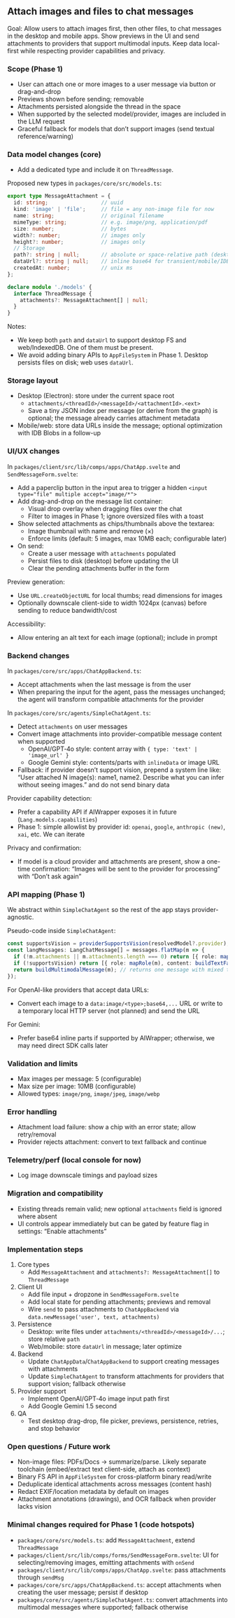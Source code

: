 ## Attach images and files to chat messages

Goal: Allow users to attach images first, then other files, to chat messages in the desktop and mobile apps. Show previews in the UI and send attachments to providers that support multimodal inputs. Keep data local-first while respecting provider capabilities and privacy.

### Scope (Phase 1)
- User can attach one or more images to a user message via button or drag-and-drop
- Previews shown before sending; removable
- Attachments persisted alongside the thread in the space
- When supported by the selected model/provider, images are included in the LLM request
- Graceful fallback for models that don’t support images (send textual reference/warning)

### Data model changes (core)
- Add a dedicated type and include it on `ThreadMessage`.

Proposed new types in `packages/core/src/models.ts`:
```ts
export type MessageAttachment = {
  id: string;                 // uuid
  kind: 'image' | 'file';     // file = any non-image file for now
  name: string;               // original filename
  mimeType: string;           // e.g. image/png, application/pdf
  size: number;               // bytes
  width?: number;             // images only
  height?: number;            // images only
  // Storage
  path?: string | null;       // absolute or space-relative path (desktop/mobile FS)
  dataUrl?: string | null;    // inline base64 for transient/mobile/IDB
  createdAt: number;          // unix ms
};

declare module './models' {
  interface ThreadMessage {
    attachments?: MessageAttachment[] | null;
  }
}
```

Notes:
- We keep both `path` and `dataUrl` to support desktop FS and web/IndexedDB. One of them must be present.
- We avoid adding binary APIs to `AppFileSystem` in Phase 1. Desktop persists files on disk; web uses `dataUrl`.

### Storage layout
- Desktop (Electron): store under the current space root
  - `attachments/<threadId>/<messageId>/<attachmentId>.<ext>`
  - Save a tiny JSON index per message (or derive from the graph) is optional; the message already carries attachment metadata
- Mobile/web: store data URLs inside the message; optional optimization with IDB Blobs in a follow-up

### UI/UX changes

In `packages/client/src/lib/comps/apps/ChatApp.svelte` and `SendMessageForm.svelte`:
- Add a paperclip button in the input area to trigger a hidden `<input type="file" multiple accept="image/*">`
- Add drag-and-drop on the message list container:
  - Visual drop overlay when dragging files over the chat
  - Filter to images in Phase 1; ignore oversized files with a toast
- Show selected attachments as chips/thumbnails above the textarea:
  - Image thumbnail with name and remove (×)
  - Enforce limits (default: 5 images, max 10MB each; configurable later)
- On send:
  - Create a user message with `attachments` populated
  - Persist files to disk (desktop) before updating the UI
  - Clear the pending attachments buffer in the form

Preview generation:
- Use `URL.createObjectURL` for local thumbs; read dimensions for images
- Optionally downscale client-side to width 1024px (canvas) before sending to reduce bandwidth/cost

Accessibility:
- Allow entering an alt text for each image (optional); include in prompt

### Backend changes

In `packages/core/src/apps/ChatAppBackend.ts`:
- Accept attachments when the last message is from the user
- When preparing the input for the agent, pass the messages unchanged; the agent will transform compatible attachments for the provider

In `packages/core/src/agents/SimpleChatAgent.ts`:
- Detect `attachments` on user messages
- Convert image attachments into provider-compatible message content when supported
  - OpenAI/GPT‑4o style: content array with `{ type: 'text' | 'image_url' }`
  - Google Gemini style: contents/parts with `inlineData` or image URL
- Fallback: if provider doesn’t support vision, prepend a system line like: “User attached N image(s): name1, name2. Describe what you can infer without seeing images.” and do not send binary data

Provider capability detection:
- Prefer a capability API if AIWrapper exposes it in future (`Lang.models.capabilities`)
- Phase 1: simple allowlist by provider id: `openai`, `google`, `anthropic (new)`, `xai`, etc. We can iterate

Privacy and confirmation:
- If model is a cloud provider and attachments are present, show a one-time confirmation: “Images will be sent to the provider for processing” with “Don’t ask again”

### API mapping (Phase 1)
We abstract within `SimpleChatAgent` so the rest of the app stays provider-agnostic.

Pseudo-code inside `SimpleChatAgent`:
```ts
const supportsVision = providerSupportsVision(resolvedModel?.provider);
const langMessages: LangChatMessage[] = messages.flatMap(m => {
  if (!m.attachments || m.attachments.length === 0) return [{ role: mapRole(m), content: m.text ?? '' }];
  if (!supportsVision) return [{ role: mapRole(m), content: buildTextFallback(m) }];
  return buildMultimodalMessage(m); // returns one message with mixed text+image parts according to provider
});
```

For OpenAI-like providers that accept data URLs:
- Convert each image to a `data:image/<type>;base64,...` URL or write to a temporary local HTTP server (not planned) and send the URL

For Gemini:
- Prefer base64 inline parts if supported by AIWrapper; otherwise, we may need direct SDK calls later

### Validation and limits
- Max images per message: 5 (configurable)
- Max size per image: 10MB (configurable)
- Allowed types: `image/png`, `image/jpeg`, `image/webp`

### Error handling
- Attachment load failure: show a chip with an error state; allow retry/removal
- Provider rejects attachment: convert to text fallback and continue

### Telemetry/perf (local console for now)
- Log image downscale timings and payload sizes

### Migration and compatibility
- Existing threads remain valid; new optional `attachments` field is ignored where absent
- UI controls appear immediately but can be gated by feature flag in settings: “Enable attachments”

### Implementation steps
1) Core types
   - Add `MessageAttachment` and `attachments?: MessageAttachment[]` to `ThreadMessage`
2) Client UI
   - Add file input + dropzone in `SendMessageForm.svelte`
   - Add local state for pending attachments; previews and removal
   - Wire `send` to pass attachments to `ChatAppBackend` via `data.newMessage('user', text, attachments)`
3) Persistence
   - Desktop: write files under `attachments/<threadId>/<messageId>/...`; store relative `path`
   - Web/mobile: store `dataUrl` in message; later optimize
4) Backend
   - Update `ChatAppData`/`ChatAppBackend` to support creating messages with attachments
   - Update `SimpleChatAgent` to transform attachments for providers that support vision; fallback otherwise
5) Provider support
   - Implement OpenAI/GPT‑4o image input path first
   - Add Google Gemini 1.5 second
6) QA
   - Test desktop drag-drop, file picker, previews, persistence, retries, and stop behavior

### Open questions / Future work
- Non-image files: PDFs/Docs → summarize/parse. Likely separate toolchain (embed/extract text client-side, attach as context)
- Binary FS API in `AppFileSystem` for cross-platform binary read/write
- Deduplicate identical attachments across messages (content hash)
- Redact EXIF/location metadata by default on images
- Attachment annotations (drawings), and OCR fallback when provider lacks vision

### Minimal changes required for Phase 1 (code hotspots)
- `packages/core/src/models.ts`: add `MessageAttachment`, extend `ThreadMessage`
- `packages/client/src/lib/comps/forms/SendMessageForm.svelte`: UI for selecting/removing images, emitting attachments with `onSend`
- `packages/client/src/lib/comps/apps/ChatApp.svelte`: pass attachments through `sendMsg`
- `packages/core/src/apps/ChatAppBackend.ts`: accept attachments when creating the user message; persist if desktop
- `packages/core/src/agents/SimpleChatAgent.ts`: convert attachments into multimodal messages where supported; fallback otherwise


